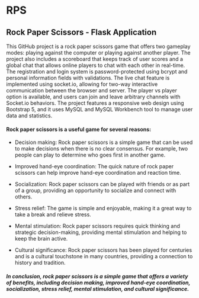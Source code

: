 # RPS
## Rock Paper Scissors - Flask Application

This GitHub project is a rock paper scissors game that offers two gameplay modes: playing against the computer or playing against another player. The project also includes a scoreboard that keeps track of user scores and a global chat that allows online players to chat with each other in real-time. The registration and login system is password-protected using bcrypt and personal information fields with validations. The live chat feature is implemented using socket.io, allowing for two-way interactive communication between the browser and server. The player vs player option is available, and users can join and leave arbitrary channels with Socket.io behaviors. The project features a responsive web design using Bootstrap 5, and it uses MySQL and MySQL Workbench tool to manage user data and statistics.


#### Rock paper scissors is a useful game for several reasons:

- Decision making: Rock paper scissors is a simple game that can be used to make decisions when there is no clear consensus. For example, two people can play to determine who goes first in another game.

- Improved hand-eye coordination: The quick nature of rock paper scissors can help improve hand-eye coordination and reaction time.

- Socialization: Rock paper scissors can be played with friends or as part of a group, providing an opportunity to socialize and connect with others.

- Stress relief: The game is simple and enjoyable, making it a great way to take a break and relieve stress.

- Mental stimulation: Rock paper scissors requires quick thinking and strategic decision-making, providing mental stimulation and helping to keep the brain active.

- Cultural significance: Rock paper scissors has been played for centuries and is a cultural touchstone in many countries, providing a connection to history and tradition.

##### In conclusion, rock paper scissors is a simple game that offers a variety of benefits, including decision making, improved hand-eye coordination, socialization, stress relief, mental stimulation, and cultural significance.
